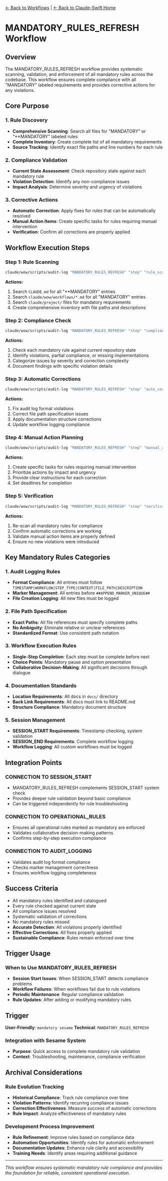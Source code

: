 [← Back to Workflows](../workflows/) | [← Back to Claude-Swift Home](../../../README.md)

# MANDATORY_RULES_REFRESH Workflow

## Overview

The MANDATORY_RULES_REFRESH workflow provides systematic scanning, validation, and enforcement of all mandatory rules across the codebase. This workflow ensures complete compliance with all "MANDATORY" labeled requirements and provides corrective actions for any violations.

## Core Purpose

### 1. Rule Discovery
- **Comprehensive Scanning**: Search all files for "MANDATORY" or "**MANDATORY" labeled rules
- **Complete Inventory**: Create complete list of all mandatory requirements
- **Source Tracking**: Identify exact file paths and line numbers for each rule

### 2. Compliance Validation
- **Current State Assessment**: Check repository state against each mandatory rule
- **Violation Detection**: Identify any non-compliance issues
- **Impact Analysis**: Determine severity and urgency of violations

### 3. Corrective Actions
- **Automatic Correction**: Apply fixes for rules that can be automatically resolved
- **Manual Action Items**: Create specific tasks for rules requiring manual intervention
- **Verification**: Confirm all corrections are properly applied

## Workflow Execution Steps

### Step 1: Rule Scanning
```bash
claude/wow/scripts/audit-log "MANDATORY_RULES_REFRESH" "step" "rule_scanning" "" "Scan all files for mandatory rules"
```

**Actions:**
1. Search `CLAUDE.md` for all "**MANDATORY" entries
2. Search `claude/wow/workflows/*.md` for all "MANDATORY" entries
3. Search `claude/project/` files for mandatory requirements
4. Create comprehensive inventory with file paths and descriptions

### Step 2: Compliance Check
```bash
claude/wow/scripts/audit-log "MANDATORY_RULES_REFRESH" "step" "compliance_check" "" "Validate current state against all mandatory rules"
```

**Actions:**
1. Check each mandatory rule against current repository state
2. Identify violations, partial compliance, or missing implementations
3. Categorize issues by severity and correction complexity
4. Document findings with specific violation details

### Step 3: Automatic Corrections
```bash
claude/wow/scripts/audit-log "MANDATORY_RULES_REFRESH" "step" "auto_corrections" "" "Apply automatic fixes for correctable violations"
```

**Actions:**
1. Fix audit log format violations
2. Correct file path specification issues
3. Apply documentation structure corrections
4. Update workflow logging compliance

### Step 4: Manual Action Planning
```bash
claude/wow/scripts/audit-log "MANDATORY_RULES_REFRESH" "step" "manual_actions" "" "Create action items for manual corrections"
```

**Actions:**
1. Create specific tasks for rules requiring manual intervention
2. Prioritize actions by impact and urgency
3. Provide clear instructions for each correction
4. Set deadlines for completion

### Step 5: Verification
```bash
claude/wow/scripts/audit-log "MANDATORY_RULES_REFRESH" "step" "verification" "" "Verify all corrections are properly applied"
```

**Actions:**
1. Re-scan all mandatory rules for compliance
2. Confirm automatic corrections are working
3. Validate manual action items are properly defined
4. Ensure no new violations were introduced

## Key Mandatory Rules Categories

### 1. Audit Logging Rules
- **Format Compliance**: All entries must follow `TIMESTAMP|WORKFLOW|STEP_TYPE|CONTEXT|FILE_PATH|DESCRIPTION`
- **Marker Management**: All entries before `##APPEND_MARKER_UNIQUE##`
- **File Creation Logging**: All new files must be logged

### 2. File Path Specification
- **Exact Paths**: All file references must specify complete paths
- **No Ambiguity**: Eliminate relative or unclear references
- **Standardized Format**: Use consistent path notation

### 3. Workflow Execution Rules
- **Single-Step Completion**: Each step must be complete before next
- **Choice Points**: Mandatory pause and option presentation
- **Collaborative Decision-Making**: All significant decisions through dialogue

### 4. Documentation Standards
- **Location Requirements**: All docs in `docs/` directory
- **Back Link Requirements**: All docs must link to README.md
- **Structure Compliance**: Mandatory document structure

### 5. Session Management
- **SESSION_START Requirements**: Timestamp checking, system validation
- **SESSION_END Requirements**: Complete workflow logging
- **Workflow Logging**: All custom workflows must be logged

## Integration Points

### CONNECTION TO SESSION_START
- MANDATORY_RULES_REFRESH complements SESSION_START system check
- Provides deeper rule validation beyond basic compliance
- Can be triggered independently for rule troubleshooting

### CONNECTION TO OPERATIONAL_RULES
- Ensures all operational rules marked as mandatory are enforced
- Validates collaborative decision-making patterns
- Confirms step-by-step execution compliance

### CONNECTION TO AUDIT_LOGGING
- Validates audit log format compliance
- Checks marker management correctness
- Ensures workflow logging completeness

## Success Criteria

- All mandatory rules identified and catalogued
- Every rule checked against current state
- All compliance issues resolved
- Systematic validation of corrections
- No mandatory rules missed
- **Accurate Detection**: All violations properly identified
- **Effective Corrections**: All fixes properly applied
- **Sustainable Compliance**: Rules remain enforced over time

## Trigger Usage

### When to Use MANDATORY_RULES_REFRESH
- **Session Start Issues**: When SESSION_START detects compliance problems
- **Workflow Failures**: When workflows fail due to rule violations
- **Periodic Maintenance**: Regular compliance validation
- **Rule Updates**: After adding or modifying mandatory rules

## Trigger
**User-Friendly**: `mandatory sesame`
**Technical**: `MANDATORY_RULES_REFRESH`

### Integration with Sesame System
- **Purpose**: Quick access to complete mandatory rule validation
- **Context**: Troubleshooting, maintenance, compliance verification

## Archival Considerations

### Rule Evolution Tracking
- **Historical Compliance**: Track rule compliance over time
- **Violation Patterns**: Identify recurring compliance issues
- **Correction Effectiveness**: Measure success of automatic corrections
- **Rule Impact**: Analyze effectiveness of mandatory rules

### Development Process Improvement
- **Rule Refinement**: Improve rules based on compliance data
- **Automation Opportunities**: Identify rules for automatic enforcement
- **Documentation Updates**: Enhance rule clarity and accessibility
- **Training Needs**: Identify areas requiring additional guidance

---

*This workflow ensures systematic mandatory rule compliance and provides the foundation for reliable, consistent operational execution.*